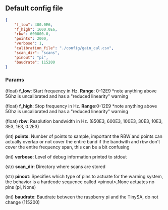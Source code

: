 ## Default config file

```json
{
    "f_low": 400.0E6,
    "f_high": 1600.0E6,
    "rbw": 600000.0,
    "points": 2000,
    "verbose": 1,
    "calibration_file": "./config/gain_cal.csv",
    "scan_dir": "scans",
    "pinout": "pi",
    "baudrate": 115200
}
```

### Params
(float) **f_low**: Start frequency in Hz. **Range**: 0-12E9 *note anything above 5Ghz is uncalibrated and has a "reduced linearity" warning

(float) **f_high**: Stop frequency in Hz.  **Range**:0-12E9 *note anything above 5Ghz is uncalibrated and has a "reduced linearity" warning

(float) **rbw**: Resolution bandwidth in Hz. (850E3, 600E3, 100E3, 30E3, 10E3, 3E3, 1E3, 0.2E3)

(int) **points**: Number of points to sample, important the RBW and points can actually overlap or not cover the entire band if the 
bandwith and rbw don't cover the entire frequency span, this can be a bit confusing 

(int) **verbose**: Level of debug information printed to stdout

(str) **scan_dir**: Directory where scans are stored

(str) **pinout**: Specifies which type of pins to actuate for the warning system, the behavior is a hardcode sequence called \<pinout\>,None actuates no pins (pi, None)

(int) **baudrate**: Baudrate between the raspberry pi and the TinySA, do not change (115200)
